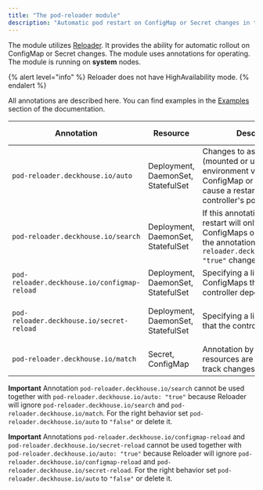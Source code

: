 ```yaml
---
title: "The pod-reloader module"
description: "Automatic pod restart on ConfigMap or Secret changes in the Deckhouse Kubernetes Platform cluster."
---
```


The module utilizes [Reloader](https://github.com/stakater/Reloader).
It provides the ability for automatic rollout on ConfigMap or Secret changes.
The module uses annotations for operating. The module is running on **system** nodes.

{% alert level="info" %}
Reloader does not have HighAvailability mode.
{% endalert %}

All annotations are described here. You can find examples in the [Examples](examples.html) section of the documentation.

| Annotation                                   | Resource                           | Description                                                                                                  | Acceptable values                             |
| -------------------------------------------- |------------------------------------| ------------------------------------------------------------------------------------------------------------ | --------------------------------------------- |
| `pod-reloader.deckhouse.io/auto` | Deployment, DaemonSet, StatefulSet | Changes to associated (mounted or used as environment variables) ConfigMap or Secret will cause a restart of this controller's pods | `"true"`, `"false"` |
| `pod-reloader.deckhouse.io/search` | Deployment, DaemonSet, StatefulSet | If this annotation is present, a restart will only occur when ConfigMaps or Secrets with the annotation `pod-reloader.deckhouse.io/match: "true"` change | `"true"`, `"false"` |
| `pod-reloader.deckhouse.io/configmap-reload` | Deployment, DaemonSet, StatefulSet | Specifying a list of ConfigMaps that the controller depends on | `"some-cm"`, `"some-cm1,some-cm2"` |
| `pod-reloader.deckhouse.io/secret-reload` | Deployment, DaemonSet, StatefulSet | Specifying a list of secrets that the controller depends on | `"some-secret"`, `"some-secret1,some-secret2"` |
| `pod-reloader.deckhouse.io/match` | Secret, ConfigMap | Annotation by which related resources are selected to track changes | `"true"`, `"false"` |

**Important** Annotation `pod-reloader.deckhouse.io/search` cannot be used together with `pod-reloader.deckhouse.io/auto: "true"` because Reloader will ignore `pod-reloader.deckhouse.io/search` and `pod-reloader.deckhouse.io/match`. For the right behavior set `pod-reloader.deckhouse.io/auto` to `"false"` or delete it.

**Important** Annotations `pod-reloader.deckhouse.io/configmap-reload` and `pod-reloader.deckhouse.io/secret-reload` cannot be used together with `pod-reloader.deckhouse.io/auto: "true"` because Reloader will ignore `pod-reloader.deckhouse.io/configmap-reload` and `pod-reloader.deckhouse.io/secret-reload`. For the right behavior set `pod-reloader.deckhouse.io/auto` to `"false"` or delete it.
